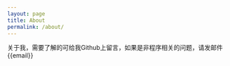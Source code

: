 ```yaml
---
layout: page
title: About
permalink: /about/
---
```


关于我，需要了解的可给我Github上留言，如果是非程序相关的问题，请发邮件 {{email}}
